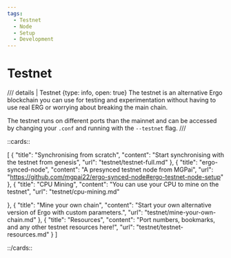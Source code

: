 ```yaml
---
tags:
  - Testnet
  - Node
  - Setup
  - Development
---
```


# Testnet

/// details | Testnet
    {type: info, open: true}
The testnet is an alternative Ergo blockchain you can use for testing and experimentation without having to use real ERG or worrying about breaking the main chain.

The testnet runs on different ports than the mainnet and can be accessed by changing your `.conf` and running with the `--testnet` flag.
///

::cards::

[
  {
    "title": "Synchronising from scratch",
    "content": "Start synchronising with the testnet from genesis",
    "url": "testnet/testnet-full.md"
  },
  {
    "title": "ergo-synced-node",
    "content": "A presynced testnet node from MGPai",
    "url": "https://github.com/mgpai22/ergo-synced-node#ergo-testnet-node-setup"
  },
  {
    "title": "CPU Mining",
    "content": "You can use your CPU to mine on the testnet",
    "url": "testnet/cpu-mining.md"

  },
  {
    "title": "Mine your own chain",
    "content": "Start your own alternative version of Ergo with custom parameters.",
    "url": "testnet/mine-your-own-chain.md"
  },
  {
    "title": "Resources",
    "content": "Port numbers, bookmarks, and any other testnet resources here!",
    "url": "testnet/testnet-resources.md"
  }
]

::/cards::
